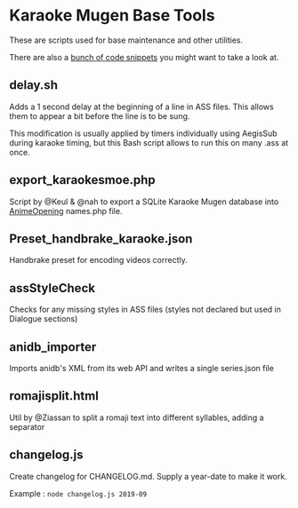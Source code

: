 # Karaoke Mugen Base Tools

These are scripts used for base maintenance and other utilities.

There are also a [bunch of code snippets](https://lab.shelter.moe/karaokemugen/karaokebase/snippets) you might want to take a look at.

## delay.sh

Adds a 1 second delay at the beginning of a line in ASS files. This allows them to appear a bit before the line is to be sung.

This modification is usually applied by timers individually using AegisSub during karaoke timing, but this Bash script allows to run this on many .ass at once.

## export_karaokesmoe.php

Script by @Keul & @nah to export a SQLite Karaoke Mugen database into [AnimeOpening](https://github.com/AniDevTwitter/animeopenings) names.php file.

## Preset_handbrake_karaoke.json

Handbrake preset for encoding videos correctly.

## assStyleCheck

Checks for any missing styles in ASS files (styles not declared but used in Dialogue sections)

## anidb_importer

Imports anidb's XML from its web API and writes a single series.json file

## romajisplit.html

Util by @Ziassan to split a romaji text into different syllables, adding a separator

## changelog.js

Create changelog for CHANGELOG.md. Supply a year-date to make it work.

Example : `node changelog.js 2019-09`
